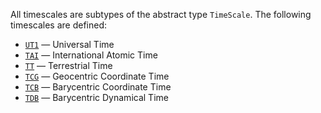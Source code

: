 All timescales are subtypes of the abstract type `TimeScale`. The following timescales are defined:

  * [`UT1`](@ref) — Universal Time
  * [`TAI`](@ref) — International Atomic Time
  * [`TT`](@ref) — Terrestrial Time
  * [`TCG`](@ref) — Geocentric Coordinate Time
  * [`TCB`](@ref) — Barycentric Coordinate Time
  * [`TDB`](@ref) — Barycentric Dynamical Time
